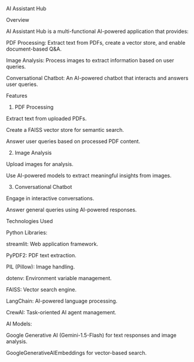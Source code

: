 AI Assistant Hub

Overview

AI Assistant Hub is a multi-functional AI-powered application that provides:

PDF Processing: Extract text from PDFs, create a vector store, and enable document-based Q&A.

Image Analysis: Process images to extract information based on user queries.

Conversational Chatbot: An AI-powered chatbot that interacts and answers user queries.

Features

1. PDF Processing

Extract text from uploaded PDFs.

Create a FAISS vector store for semantic search.

Answer user queries based on processed PDF content.

2. Image Analysis

Upload images for analysis.

Use AI-powered models to extract meaningful insights from images.

3. Conversational Chatbot

Engage in interactive conversations.

Answer general queries using AI-powered responses.

Technologies Used

Python Libraries:

streamlit: Web application framework.

PyPDF2: PDF text extraction.

PIL (Pillow): Image handling.

dotenv: Environment variable management.

FAISS: Vector search engine.

LangChain: AI-powered language processing.

CrewAI: Task-oriented AI agent management.

AI Models:

Google Generative AI (Gemini-1.5-Flash) for text responses and image analysis.

GoogleGenerativeAIEmbeddings for vector-based search.

